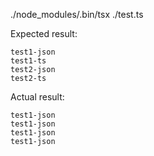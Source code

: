 
./node_modules/.bin/tsx ./test.ts

Expected result:
```
test1-json
test1-ts
test2-json
test2-ts
```

Actual result:
```
test1-json
test1-json
test1-json
test1-json
```
